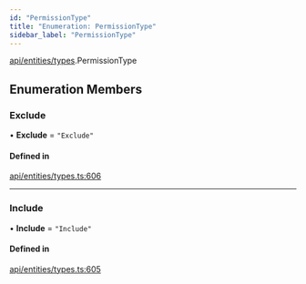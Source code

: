 ```yaml
---
id: "PermissionType"
title: "Enumeration: PermissionType"
sidebar_label: "PermissionType"
---
```


[api/entities/types](../../../../../modules/API/Entities/Types/Types.md).PermissionType

## Enumeration Members

### Exclude

• **Exclude** = ``"Exclude"``

#### Defined in

[api/entities/types.ts:606](https://github.com/PolymeshAssociation/polymesh-sdk/blob/995f17653/src/api/entities/types.ts#L606)

___

### Include

• **Include** = ``"Include"``

#### Defined in

[api/entities/types.ts:605](https://github.com/PolymeshAssociation/polymesh-sdk/blob/995f17653/src/api/entities/types.ts#L605)
